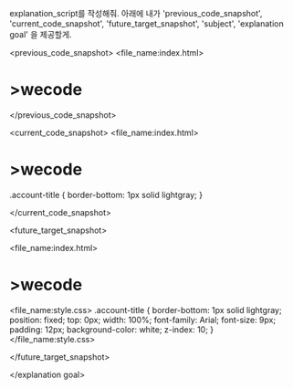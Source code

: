 explanation_script를 작성해줘. 아래에 내가 'previous_code_snapshot', 'current_code_snapshot',
'future_target_snapshot', 'subject', 'explanation goal' 을 제공할게.

<previous_code_snapshot>
<file_name:index.html>
  <div class="account-title">
    <h1 class="account-name">
      >wecode
    </h1>
  </div>
</file_name:index.html>
<file_name:style.css>
</file_name:style.css>

</previous_code_snapshot>

<current_code_snapshot>
<file_name:index.html>
  <div class="account-title">
    <h1 class="account-name">
      >wecode
    </h1>
  </div>
</file_name:index.html>
<file_name:style.css>
.account-title {
  border-bottom: 1px solid lightgray;
}
</file_name:style.css>

</current_code_snapshot>

<future_target_snapshot>

<file_name:index.html>
  <div class="account-title">
    <h1 class="account-name">
      >wecode
    </h1>
  </div>
</file_name:index.html>

<file_name:style.css>
.account-title {
  border-bottom: 1px solid lightgray;
  position: fixed;
  top: 0px;
  width: 100%;
  font-family: Arial;
  font-size: 9px;
  padding: 12px;
  background-color: white;
  z-index: 10;
}
</file_name:style.css>

</future_target_snapshot>

<subject>  </subject>

<explanation goal> 

</explanation goal>

<script tone>

유치원 선생님처럼 친절하고 따뜻한 말투, 초보자에게 수업을 하기 위해 기초적인 내용까지 꼼꼼히 설명하고 넘어가는 선생님같은 말투. 하나라도 더 알려주고 싶어하는 멘토의 마음가짐을 가지고 있어요. "~합니다"체가 아니라 "~해요"체를 전체 문단의 70%이상 으로 구성하는 것이 좋아요.

</script tone>